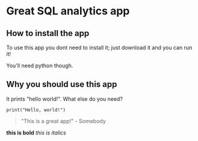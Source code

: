 # Great SQL analytics app

## How to install the app

To use this app you dont need to install it; just download it and you can run it!

You'll need python though.

## Why you should use this app

It prints "hello world!". What else do you need?

```
print("Hello, world!")
```

> "This is a great app!" - Somebody

**this is bold**
_this is italics_
